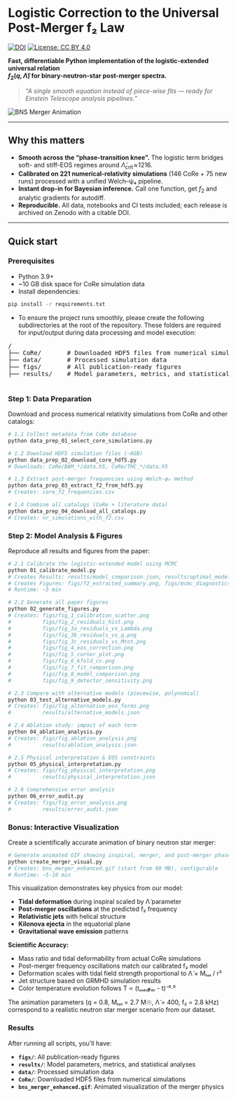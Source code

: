 # Logistic Correction to the Universal Post-Merger f₂ Law
[![DOI](https://zenodo.org/badge/DOI/10.5281/zenodo.16611969.svg)](https://doi.org/10.5281/zenodo.16611969)
[![License: CC BY 4.0](https://img.shields.io/badge/License-CC--BY%204.0-lightgrey.svg)](LICENSE)

**Fast, differentiable Python implementation of the logistic-extended universal relation  
$f_2(q,\tilde{\Lambda})$ for binary-neutron-star post-merger spectra.**

> *“A single smooth equation instead of piece-wise fits — ready for Einstein Telescope analysis pipelines.”*

![BNS Merger Animation](./bns_merger_enhanced.gif)

---

## Why this matters

* **Smooth across the “phase-transition knee”.** The logistic term bridges soft- and stiff-EOS regimes around $\tilde{\Lambda}_{\text{crit}}\!\approx\!1216$.
* **Calibrated on 221 numerical-relativity simulations** (146 CoRe + 75 new runs) processed with a unified Welch–ψ₄ pipeline.
* **Instant drop-in for Bayesian inference.** Call one function, get $f_2$ and analytic gradients for autodiff.
* **Reproducible.** All data, notebooks and CI tests included; each release is archived on Zenodo with a citable DOI.

---

## Quick start

### Prerequisites

- Python 3.9+
- ~10 GB disk space for CoRe simulation data
- Install dependencies:
```bash
pip install -r requirements.txt
```
- To ensure the project runs smoothly, please create the following subdirectories at the root of the repository. These folders are required for input/output during data processing and model execution:
<pre>
<project-root>/
├── CoRe/       # Downloaded HDF5 files from numerical simulations
├── data/       # Processed simulation data
├── figs/       # All publication-ready figures
├── results/    # Model parameters, metrics, and statistical analyses
</project-root>
</pre>

### Step 1: Data Preparation

Download and process numerical relativity simulations from CoRe and other catalogs:

```bash
# 1.1 Collect metadata from CoRe database
python data_prep_01_select_core_simulations.py

# 1.2 Download HDF5 simulation files (~8GB)
python data_prep_02_download_core_hdf5.py
# Downloads: CoRe/BAM_*/data.h5, CoRe/THC_*/data.h5

# 1.3 Extract post-merger frequencies using Welch-ψ₄ method
python data_prep_03_extract_f2_from_hdf5.py
# Creates: core_f2_frequencies.csv

# 1.4 Combine all catalogs (CoRe + literature data)
python data_prep_04_download_all_catalogs.py
# Creates: nr_simulations_with_f2.csv
```

### Step 2: Model Analysis & Figures

Reproduce all results and figures from the paper:

```bash
# 2.1 Calibrate the logistic-extended model using MCMC
python 01_calibrate_model.py
# Creates Results: results/model_comparison.json, results/optimal_model.json, results/mcmc_chains.h5
# Creates Figures: figs/f2_extracted_summary.png, figs/mcmc_diagnostics.png
# Runtime: ~5 min

# 2.2 Generate all paper figures
python 02_generate_figures.py
# Creates: figs/fig_1_calibration_scatter.png
#          figs/fig_2_residuals_hist.png
#          figs/fig_3a_residuals_vs_Lambda.png
#          figs/fig_3b_residuals_vs_q.png
#          figs/fig_3c_residuals_vs_Mtot.png
#          figs/fig_4_eos_correction.png
#          figs/fig_5_corner_plot.png
#          figs/fig_6_kfold_cv.png
#          figs/fig_7_fit_comparison.png
#          figs/fig_8_model_comparison.png
#          figs/fig_9_detector_sensitivity.png

# 2.3 Compare with alternative models (piecewise, polynomial)
python 03_test_alternative_models.py
# Creates: figs/fig_alternative_eos_forms.png
#          results/alternative_models.json

# 2.4 Ablation study: impact of each term
python 04_ablation_analysis.py
# Creates: figs/fig_ablation_analysis.png
#          results/ablation_analysis.json

# 2.5 Physical interpretation & EOS constraints
python 05_physical_interpretation.py
# Creates: figs/fig_physical_interpretation.png
#          results/physical_interpretation.json

# 2.6 Comprehensive error analysis
python 06_error_audit.py
# Creates: figs/fig_error_analysis.png
#          results/error_audit.json
```


### Bonus: Interactive Visualization

Create a scientifically accurate animation of binary neutron star merger:

```bash
# Generate animated GIF showing inspiral, merger, and post-merger phases
python create_merger_visual.py
# Creates: bns_merger_enhanced.gif (start from 80 MB), configurable
# Runtime: ~5-10 min
```

This visualization demonstrates key physics from our model:
- **Tidal deformation** during inspiral scaled by Λ̃ parameter
- **Post-merger oscillations** at the predicted f₂ frequency
- **Relativistic jets** with helical structure
- **Kilonova ejecta** in the equatorial plane
- **Gravitational wave emission** patterns

**Scientific Accuracy:**
- Mass ratio and tidal deformability from actual CoRe simulations
- Post-merger frequency oscillations match our calibrated f₂ model
- Deformation scales with tidal field strength proportional to Λ̃ × Mₜₒₜ / r³
- Jet structure based on GRMHD simulation results
- Color temperature evolution follows T ∝ (tₘₑᵣ𝓰ₑᵣ - t)⁻⁰·⁵

The animation parameters (q = 0.8, Mₜₒₜ = 2.7 M☉, Λ̃ = 400, f₂ = 2.8 kHz) correspond to a realistic neutron star merger scenario from our dataset.

### Results

After running all scripts, you'll have:
- **`figs/`**: All publication-ready figures
- **`results/`**: Model parameters, metrics, and statistical analyses  
- **`data/`**: Processed simulation data
- **`CoRe/`**: Downloaded HDF5 files from numerical simulations
- **`bns_merger_enhanced.gif`**: Animated visualization of the merger physics
